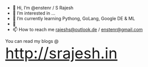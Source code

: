 - 👋 Hi, I’m @enstenr / S Rajesh 
- 👀 I’m interested in ...
- 🌱 I’m currently learning Pythong, GoLang, Google DE & ML 
- 💞️ 
- 📫 How to reach me rajeshs@outlook.de / enstenr@gmail.com 

You can read my blogs @  
<font size="12">http://srajesh.in </font>

<!---
enstenr/enstenr is a ✨ special ✨ repository because its `README.md` (this file) appears on your GitHub profile.
You can click the Preview link to take a look at your changes.
--->
